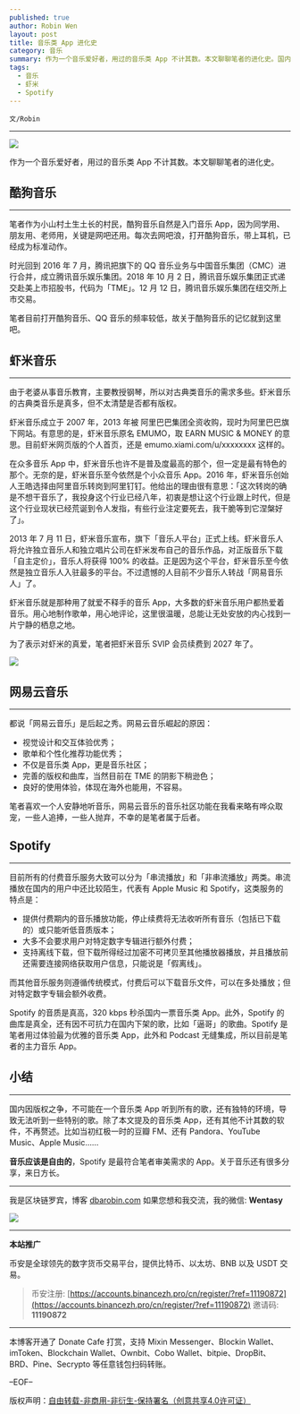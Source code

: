```yaml
---
published: true
author: Robin Wen
layout: post
title: 音乐类 App 进化史
category: 音乐
summary: 作为一个音乐爱好者，用过的音乐类 App 不计其数。本文聊聊笔者的进化史。国内因版权之争，不可能在一个音乐类 App 听到所有的歌，还有独特的环境，导致无法听到一些特别的歌。除了本文提及的音乐类 App，还有其他不计其数的软件，不再赘述。比如当初红极一时的豆瓣 FM、还有 Pandora、YouTube Music、Apple Music……音乐应该是自由的，Spotify 是最符合笔者审美需求的 App。关于音乐还有很多分享，来日方长。
tags:
  - 音乐
  - 虾米
  - Spotify
---
```


`文/Robin`

***

![](https://cdn.dbarobin.com/vsrbtos.png)

作为一个音乐爱好者，用过的音乐类 App 不计其数。本文聊聊笔者的进化史。

## 酷狗音乐
***

笔者作为小山村土生土长的村民，酷狗音乐自然是入门音乐 App，因为同学用、朋友用、老师用，关键是网吧还用。每次去网吧浪，打开酷狗音乐，带上耳机，已经成为标准动作。

时光回到 2016 年 7 月，腾讯把旗下的 QQ 音乐业务与中国音乐集团（CMC）进行合并，成立腾讯音乐娱乐集团。2018 年 10 月 2 日，腾讯音乐娱乐集团正式递交赴美上市招股书，代码为「TME」。12 月 12 日，腾讯音乐娱乐集团在纽交所上市交易。

笔者目前打开酷狗音乐、QQ 音乐的频率较低，故关于酷狗音乐的记忆就到这里吧。

## 虾米音乐
***

由于老婆从事音乐教育，主要教授钢琴，所以对古典类音乐的需求多些。虾米音乐的古典类音乐是真多，但不太清楚是否都有版权。

虾米音乐成立于 2007 年，2013 年被 阿里巴巴集团全资收购，现时为阿里巴巴旗下网站。有意思的是，虾米音乐原名 EMUMO，取 EARN MUSIC & MONEY 的意思。目前虾米网页版的个人首页，还是 emumo.xiami.com/u/xxxxxxxx 这样的。

在众多音乐 App 中，虾米音乐也许不是普及度最高的那个，但一定是最有特色的那个。无奈的是，虾米音乐至今依然是个小众音乐 App。2016 年，虾米音乐创始人王皓选择由阿里音乐转岗到阿里钉钉。他给出的理由很有意思：「这次转岗的确是不想干音乐了，我投身这个行业已经八年，初衷是想让这个行业跟上时代，但是这个行业现状已经荒诞到令人发指，有些行业注定要死去，我干脆等到它涅槃好了」。

2013 年 7 月 11 日，虾米音乐宣布，旗下「音乐人平台」正式上线。虾米音乐人将允许独立音乐人和独立唱片公司在虾米发布自己的音乐作品，对正版音乐下载「自主定价」，音乐人将获得 100% 的收益。正是因为这个平台，虾米音乐至今依然是独立音乐人入驻最多的平台。不过遗憾的人目前不少音乐人转战「网易音乐人」了。

虾米音乐就是那种用了就爱不释手的音乐 App，大多数的虾米音乐用户都热爱着音乐。用心地制作歌单，用心地评论，这里很温暖，总能让无处安放的内心找到一片宁静的栖息之地。

为了表示对虾米的真爱，笔者把虾米音乐 SVIP 会员续费到 2027 年了。

![](https://cdn.dbarobin.com/n74qnnc.png)

## 网易云音乐
***

都说「网易云音乐」是后起之秀。网易云音乐崛起的原因：

* 视觉设计和交互体验优秀；
* 歌单和个性化推荐功能优秀；
* 不仅是音乐类 App，更是音乐社区；
* 完善的版权和曲库，当然目前在 TME 的阴影下稍逊色；
* 良好的使用体验，体现在海外也能用，不容易。

笔者喜欢一个人安静地听音乐，网易云音乐的音乐社区功能在我看来略有哗众取宠，一些人追捧，一些人抛弃，不幸的是笔者属于后者。

## Spotify
***

目前所有的付费音乐服务大致可以分为「串流播放」和「非串流播放」两类。串流播放在国内的用户中还比较陌生，代表有 Apple Music 和 Spotify，这类服务的特点是：

* 提供付费期内的音乐播放功能，停止续费将无法收听所有音乐（包括已下载的）或只能听低音质版本；
* 大多不会要求用户对特定数字专辑进行额外付费；
* 支持离线下载，但下载所得经过加密不可拷贝至其他播放器播放，并且播放前还需要连接网络获取用户信息，只能说是「假离线」。

而其他音乐服务则遵循传统模式，付费后可以下载音乐文件，可以在多处播放；但对特定数字专辑会额外收费。

Spotify 的音质是真高，320 kbps 秒杀国内一票音乐类 App。此外，Spotify 的曲库是真全，还有因不可抗力在国内下架的歌，比如「逼哥」的歌曲。Spotify 是笔者用过体验最为优雅的音乐类 App，此外和 Podcast 无缝集成，所以目前是笔者的主力音乐 App。

## 小结
***

国内因版权之争，不可能在一个音乐类 App 听到所有的歌，还有独特的环境，导致无法听到一些特别的歌。除了本文提及的音乐类 App，还有其他不计其数的软件，不再赘述。比如当初红极一时的豆瓣 FM、还有 Pandora、YouTube Music、Apple Music……

**音乐应该是自由的**，Spotify 是最符合笔者审美需求的 App。关于音乐还有很多分享，来日方长。

***

我是区块链罗宾，博客 [dbarobin.com](https://dbarobin.com/)
如果您想和我交流，我的微信: **Wentasy**

![](https://cdn.dbarobin.com/v4yywe2.png)

***

**本站推广**

币安是全球领先的数字货币交易平台，提供比特币、以太坊、BNB 以及 USDT 交易。

> 币安注册: [https://accounts.binancezh.pro/cn/register/?ref=11190872](https://accounts.binancezh.pro/cn/register/?ref=11190872)
> 邀请码: **11190872**

***

本博客开通了 Donate Cafe 打赏，支持 Mixin Messenger、Blockin Wallet、imToken、Blockchain Wallet、Ownbit、Cobo Wallet、bitpie、DropBit、BRD、Pine、Secrypto 等任意钱包扫码转账。

<center>
    <div class="--donate-button"
         data-button-id="f8b9df0d-af9a-460d-8258-d3f435445075"
    ></div>
</center>

–EOF–

版权声明：[自由转载-非商用-非衍生-保持署名（创意共享4.0许可证）](http://creativecommons.org/licenses/by-nc-nd/4.0/deed.zh)